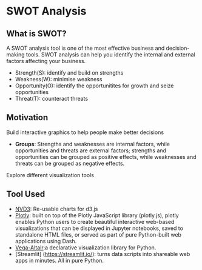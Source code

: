 # SWOT Analysis

## What is SWOT?

A SWOT analysis tool is one of the most effective business and decision-making tools. SWOT analysis can help you identify the internal and external factors affecting your business.

- Strength(S): identify and build on strengths
- Weakness(W): minimise weakness
- Opportunity(O): identify the opportunitites for growth and seize opportunities
- Threat(T): counteract threats

## Motivation

Build interactive graphics to help people make better decisions

- **Groups**: Strengths and weaknesses are internal factors, while opportunities and threats are external factors; strengths and opportunities can be grouped as positive effects, while weaknesses and threats can be grouped as negative effects.

Explore different visualization tools

## Tool Used

- [NVD3](https://nvd3.org/): Re-usable charts for d3.js
- [Plotly](https://plotly.com/python/getting-started/): built on top of the Plotly JavaScript library (plotly.js), plotly enables Python users to create beautiful interactive web-based visualizations that can be displayed in Jupyter notebooks, saved to standalone HTML files, or served as part of pure Python-built web applications using Dash.
- [Vega-Altair](https://altair-viz.github.io/):a declarative visualization library for Python.
- [Streamlit] (https://streamlit.io/): turns data scripts into shareable web apps in minutes.
  All in pure Python.
